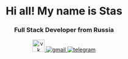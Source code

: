 <div id="header" align="center">
  <h1>Hi all! My name is Stas</h1>
  <h3>Full Stack Developer from Russia</h3>
</div>

<div id="socials" align="center">
  <a href="https://vk.com/bard_toyn">
    <img src="https://icons8.ru/icon/114452/vk-в-круге" width="32px" alt="vk"/>
  </a>
  <a href="mailto:blinkdewalker0708@gmail.com">
    <img src="" alt="gmail"/>
  </a>
  <a href="https://t.me/EobardThawne1">
    <img src="https://static-00.iconduck.com/assets.00/telegram-icon-2048x2048-l6ni6sux.png" alt="telegram"/>
  </a>
</div>
